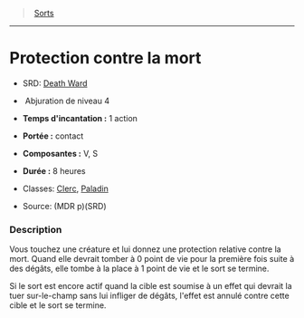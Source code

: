 ﻿---
!SpellItem
Family: SpellHD
Level: 4
Type: Abjuration
CastingTime: 1 action
Range: contact
Components: V, S
Duration: 8 heures
Classes: '[Clerc](hd_cleric.md), [Paladin](hd_paladin.md)'
Id: spells_hd.md#protection-contre-la-mort
ParentLink: spells_hd.md#sorts
Name: Protection contre la mort
ParentName: Sorts
NameLevel: 1
AltName: '[Death Ward](srd_spells_death_ward.md)'
Source: (MDR p)(SRD)
Attributes:
  Name: Protection contre la mort
  Markdown: >+
    # <!--Name-->Protection contre la mort<!--/Name-->


    - SRD: <!--AltName-->[Death Ward](srd_spells_death_ward.md)<!--/AltName-->


    -  <!--Type-->Abjuration<!--/Type--> de niveau <!--Level-->4<!--/Level-->


    - **Temps d'incantation :** <!--CastingTime-->1 action<!--/CastingTime-->


    - **Portée :** <!--Range-->contact<!--/Range-->


    - **Composantes :** <!--Components-->V, S<!--/Components-->


    - **Durée :** <!--Duration-->8 heures<!--/Duration-->


    - Classes: <!--Classes-->[Clerc](hd_cleric.md), [Paladin](hd_paladin.md)<!--/Classes-->


    - Source: <!--Source-->(MDR p)(SRD)<!--/Source-->


    ### Description


    Vous touchez une créature et lui donnez une protection relative contre la mort. Quand elle devrait tomber à 0 point de vie pour la première fois suite à des dégâts, elle tombe à la place à 1 point de vie et le sort se termine.


    Si le sort est encore actif quand la cible est soumise à un effet qui devrait la tuer sur-le-champ sans lui infliger de dégâts, l'effet est annulé contre cette cible et le sort se termine.

  AltName: '[Death Ward](srd_spells_death_ward.md)'
  Type: Abjuration
  Level: 4
  CastingTime: 1 action
  Range: contact
  Components: V, S
  Duration: 8 heures
  Classes: '[Clerc](hd_cleric.md), [Paladin](hd_paladin.md)'
  Source: (MDR p)(SRD)
AttributesDictionary: >+
  Name: Protection contre la mort

  Markdown: >+

    # <!--Name-->Protection contre la mort<!--/Name-->





    - SRD: <!--AltName-->[Death Ward](srd_spells_death_ward.md)<!--/AltName-->





    -  <!--Type-->Abjuration<!--/Type--> de niveau <!--Level-->4<!--/Level-->





    - **Temps d'incantation :** <!--CastingTime-->1 action<!--/CastingTime-->





    - **Portée :** <!--Range-->contact<!--/Range-->





    - **Composantes :** <!--Components-->V, S<!--/Components-->





    - **Durée :** <!--Duration-->8 heures<!--/Duration-->





    - Classes: <!--Classes-->[Clerc](hd_cleric.md), [Paladin](hd_paladin.md)<!--/Classes-->





    - Source: <!--Source-->(MDR p)(SRD)<!--/Source-->





    ### Description





    Vous touchez une créature et lui donnez une protection relative contre la mort. Quand elle devrait tomber à 0 point de vie pour la première fois suite à des dégâts, elle tombe à la place à 1 point de vie et le sort se termine.





    Si le sort est encore actif quand la cible est soumise à un effet qui devrait la tuer sur-le-champ sans lui infliger de dégâts, l'effet est annulé contre cette cible et le sort se termine.



  AltName: '[Death Ward](srd_spells_death_ward.md)'

  Type: Abjuration

  Level: 4

  CastingTime: 1 action

  Range: contact

  Components: V, S

  Duration: 8 heures

  Classes: '[Clerc](hd_cleric.md), [Paladin](hd_paladin.md)'

  Source: (MDR p)(SRD)

---
> [Sorts](hd_spells.md)

---

# Protection contre la mort

- SRD: [Death Ward](srd_spells_death_ward.md)

-  Abjuration de niveau 4

- **Temps d'incantation :** 1 action

- **Portée :** contact

- **Composantes :** V, S

- **Durée :** 8 heures

- Classes: [Clerc](hd_cleric.md), [Paladin](hd_paladin.md)

- Source: (MDR p)(SRD)

### Description

Vous touchez une créature et lui donnez une protection relative contre la mort. Quand elle devrait tomber à 0 point de vie pour la première fois suite à des dégâts, elle tombe à la place à 1 point de vie et le sort se termine.

Si le sort est encore actif quand la cible est soumise à un effet qui devrait la tuer sur-le-champ sans lui infliger de dégâts, l'effet est annulé contre cette cible et le sort se termine.

